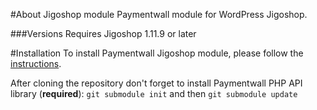 #About Jigoshop module
Paymentwall module for WordPress Jigoshop.


###Versions
Requires Jigoshop 1.11.9 or later

#Installation
To install Paymentwall Jigoshop module, please follow the [instructions](https://www.paymentwall.com/en/documentation/Jigoshop-WordPress/1168).

After cloning the repository don't forget to install Paymentwall PHP API library (**required**):
`git submodule init` and then `git submodule update`
